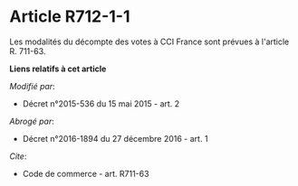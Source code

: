 # Article R712-1-1

Les modalités du décompte des votes à CCI France sont prévues à l'article R. 711-63.

**Liens relatifs à cet article**

_Modifié par_:

  - Décret n°2015-536 du 15 mai 2015 - art. 2

_Abrogé par_:

  - Décret n°2016-1894 du 27 décembre 2016 - art. 1

_Cite_:

  - Code de commerce - art. R711-63
